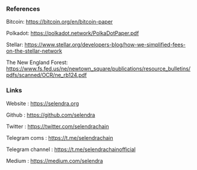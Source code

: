 ### **References**

Bitcoin: https://bitcoin.org/en/bitcoin-paper

Polkadot: https://polkadot.network/PolkaDotPaper.pdf

Stellar:  https://www.stellar.org/developers-blog/how-we-simplified-fees-on-the-stellar-network

The New England Forest: https://www.fs.fed.us/ne/newtown_square/publications/resource_bulletins/pdfs/scanned/OCR/ne_rb124.pdf


### **Links**


Website 		: https://selendra.org	

Github			: https://github.com/selendra

Twitter			: https://twitter.com/selendrachain

Telegram coms	: https://t.me/selendrachain

Telegram channel	: https://t.me/selendrachainofficial 

Medium 		: https://medium.com/selendra
